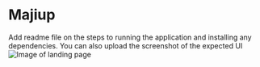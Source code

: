# Majiup
Add readme file on the steps to running the application and installing any dependencies.
You can also upload the screenshot of the expected UI
![Image of landing page](./images/)